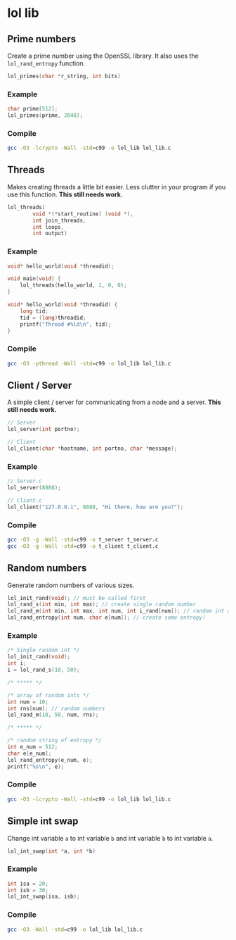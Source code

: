 # lol lib

## Prime numbers

Create a prime number using the OpenSSL library. It also uses the `lol_rand_entropy` function.


```c
lol_primes(char *r_string, int bits)
```

### Example

```c
char prime[512];
lol_primes(prime, 2048);
```
### Compile

```bash
gcc -O3 -lcrypto -Wall -std=c99 -o lol_lib lol_lib.c
```

## Threads

Makes creating threads a little bit easier. Less clutter in your program if you use this function. **This still needs work.**

```c
lol_threads(
        void *(*start_routine) (void *), 
        int join_threads,
        int loops,
        int output)
```

### Example

```c
void* hello_world(void *threadid);

void main(void) {
    lol_threads(hello_world, 1, 0, 0);
}

void* hello_world(void *threadid) {
    long tid;
    tid = (long)threadid;
    printf("Thread #%ld\n", tid);
}
```

### Compile

```bash
gcc -O3 -pthread -Wall -std=c99 -o lol_lib lol_lib.c
```

## Client / Server

A simple client / server for communicating from a node and a server. **This still needs work.**

```c
// Server
lol_server(int portno);

// Client
lol_client(char *hostname, int portno, char *message);
```

### Example

```c
// Server.c
lol_server(8888);

// Client.c
lol_client("127.0.0.1", 8888, "Hi there, how are you?");
```

### Compile

```bash
gcc -O3 -g -Wall -std=c99 -o t_server t_server.c
gcc -O3 -g -Wall -std=c99 -o t_client t_client.c
```

## Random numbers

Generate random numbers of various sizes.

```c
lol_init_rand(void); // must be called first
lol_rand_s(int min, int max); // create single random number
lol_rand_m(int min, int max, int num, int i_rand[num]); // random int array
lol_rand_entropy(int num, char e[num]); // create some entropy!
```

### Example

```c
/* Single random int */
lol_init_rand(void);
int i;
i = lol_rand_s(10, 50);

/* ***** */

/* array of random ints */
int num = 10;
int rns[num]; // random numbers
lol_rand_m(10, 50, num, rns);

/* ***** */

/* random string of entropy */
int e_num = 512;
char e[e_num];
lol_rand_entropy(e_num, e);
printf("%s\n", e);
```

### Compile

```bash
gcc -O3 -lcrypto -Wall -std=c99 -o lol_lib lol_lib.c
```

## Simple int swap

Change int variable `a` to int variable `b` and int variable `b` to int variable `a`.

```c
lol_int_swap(int *a, int *b)
```

### Example

```c
int isa = 20;
int isb = 30;
lol_int_swap(isa, isb);
```

### Compile

```bash
gcc -O3 -Wall -std=c99 -o lol_lib lol_lib.c
```